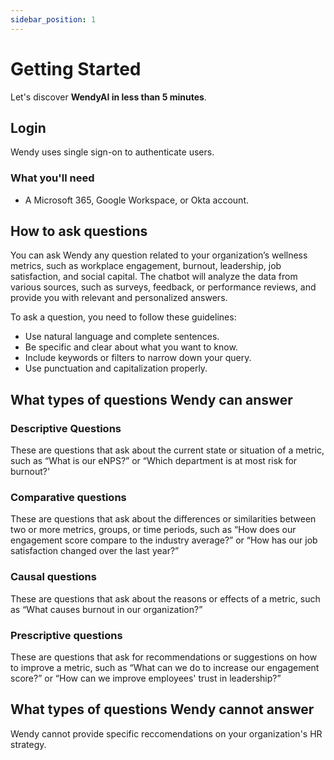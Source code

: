 ```yaml
---
sidebar_position: 1
---
```


# Getting Started

Let's discover **WendyAI in less than 5 minutes**.

## Login

Wendy uses single sign-on to authenticate users.

### What you'll need

- A Microsoft 365, Google Workspace, or Okta account. 

## How to ask questions

You can ask Wendy any question related to your organization’s wellness metrics, such as workplace engagement, burnout, leadership, job satisfaction, and social capital. The chatbot will analyze the data from various sources, such as surveys, feedback, or performance reviews, and provide you with relevant and personalized answers.

To ask a question, you need to follow these guidelines:

- Use natural language and complete sentences.
- Be specific and clear about what you want to know.
- Include keywords or filters to narrow down your query.
- Use punctuation and capitalization properly.

## What types of questions Wendy can answer

### Descriptive Questions

These are questions that ask about the current state or situation of a metric, such as “What is our eNPS?” or “Which department is at most risk for burnout?'

### Comparative questions

These are questions that ask about the differences or similarities between two or more metrics, groups, or time periods, such as “How does our engagement score compare to the industry average?” or “How has our job satisfaction changed over the last year?”

### Causal questions 

These are questions that ask about the reasons or effects of a metric, such as “What causes burnout in our organization?”

### Prescriptive questions

These are questions that ask for recommendations or suggestions on how to improve a metric, such as “What can we do to increase our engagement score?” or “How can we improve employees' trust in leadership?”

## What types of questions Wendy cannot answer

Wendy cannot provide specific reccomendations on your organization's HR strategy. 